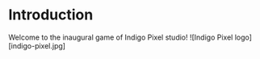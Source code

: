 # Introduction

Welcome to the inaugural game of Indigo Pixel studio!
![Indigo Pixel logo][indigo-pixel.jpg]

<link rel="shortcut icon" type="image/x-icon" href="favicon.ico">
